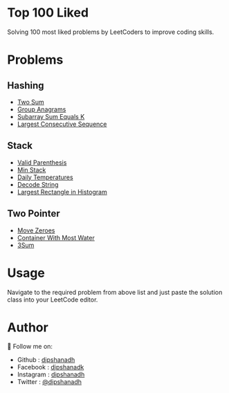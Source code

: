 # Top 100 Liked

Solving 100 most liked problems by LeetCoders to improve coding skills.

# Problems

## Hashing

- [Two Sum](https://github.com/dipshanadh/top-100-liked/blob/main/hashing/two-sum.cpp)
- [Group Anagrams](https://github.com/dipshanadh/top-100-liked/blob/main/hashing/group-anagrams.cpp)
- [Subarray Sum Equals K](https://github.com/dipshanadh/top-100-liked/blob/main/hashing/subarray-sum-equals-k.cpp)
- [Largest Consecutive Sequence](https://github.com/dipshanadh/top-100-liked/blob/main/hashing/longest-consecutive-sequence.cpp)

## Stack

- [Valid Parenthesis](https://github.com/dipshanadh/top-100-liked/blob/main/stack/valid-parenthesis.cpp)
- [Min Stack](https://github.com/dipshanadh/top-100-liked/blob/main/stack/min-stack.cpp)
- [Daily Temperatures](https://github.com/dipshanadh/top-100-liked/blob/main/stack/daily-temperatures.cpp)
- [Decode String](https://github.com/dipshanadh/top-100-liked/blob/main/stack/decode-string.cpp)
- [Largest Rectangle in Histogram](https://github.com/dipshanadh/top-100-liked/blob/main/stack/largest-rectangle-in-histogram.cpp)

## Two Pointer

- [Move Zeroes](https://github.com/dipshanadh/top-100-liked/blob/main/two-pointers/move-zeroes.cpp)
- [Container With Most Water](https://github.com/dipshanadh/top-100-liked/blob/main/two-pointers/container-with-most-water.cpp)
- [3Sum](https://github.com/dipshanadh/top-100-liked/blob/main/two-pointers/3sum.cpp)

# Usage

Navigate to the required problem from above list and just paste the solution class into your LeetCode editor.

# Author

🛴 Follow me on:

- Github : [dipshanadh](https://github.com/dipshanadh)
- Facebook : [dipshanadk](https://facebook.com/dipshanadk)
- Instagram : [dipshanadh](https://instagram.com/dipshanadh)
- Twitter : [@dipshanadh](https://twitter.com/@dipshanadh)
